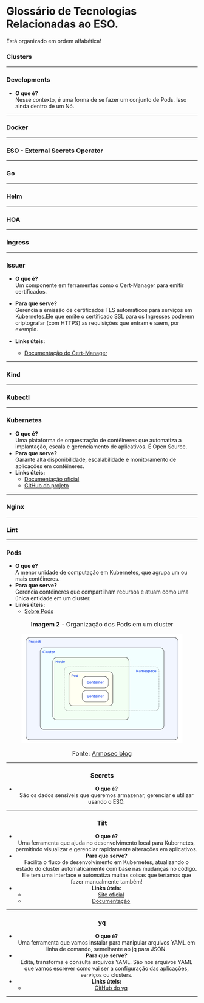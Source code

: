 # Glossário de Tecnologias Relacionadas ao ESO.
Está organizado em ordem alfabética!



### **Clusters**

---

### **Developments**
- **O que é?**  
  Nesse contexto, é uma forma de se fazer um conjunto de Pods. Isso ainda dentro de um Nó.

---

### **Docker**

---

### **ESO - External Secrets Operator**

---

### **Go**

---

### **Helm**

---
### **HOA**

---

### **Ingress**

---

### **Issuer**
- **O que é?**  
  Um componente em ferramentas como o Cert-Manager para emitir certificados.
- **Para que serve?**  
  Gerencia a emissão de certificados TLS automáticos para serviços em Kubernetes.Ele que emite o certificado SSL para os Ingresses poderem criptografar (com HTTPS) as requisições que entram e saem, por exemplo.

- **Links úteis:**  
  - [Documentação do Cert-Manager](https://cert-manager.io/docs/)

---

### **Kind**

---

### **Kubectl**

---

### **Kubernetes**
- **O que é?**  
  Uma plataforma de orquestração de contêineres que automatiza a implantação, escala e gerenciamento de aplicativos. É Open Source.
- **Para que serve?**  
  Garante alta disponibilidade, escalabilidade e monitoramento de aplicações em contêineres.
- **Links úteis:**  
  - [Documentação oficial](https://kubernetes.io/docs/)
  - [GitHub do projeto](https://github.com/kubernetes/kubernetes)

---

### **Nginx**

--- 


### **Lint**

---

### **Pods**
- **O que é?**  
  A menor unidade de computação em Kubernetes, que agrupa um ou mais contêineres.
- **Para que serve?**  
  Gerencia contêineres que compartilham recursos e atuam como uma única entidade em um cluster.
- **Links úteis:**  
  - [Sobre Pods](https://kubernetes.io/docs/concepts/workloads/pods/)


<center>

<figure markdown>
<font size="3"><p style="text-align: center"><b>Imagem 2</b> - Organização dos Pods em um cluster</p></font>

![pods](/assets/pictures/Glossario1.png)

<font size="3"><p style="text-align: center">Fonte: [Armosec blog](https://www.armosec.io/blog/kubernetes-security-best-practices//)</p></font>

</figure>



---

### **Secrets**
- **O que é?**  
São os dados sensíveis que queremos armazenar, gerenciar e utilizar usando o ESO.

---

### **Tilt**
- **O que é?**  
  Uma ferramenta que ajuda no desenvolvimento local para Kubernetes, permitindo visualizar e gerenciar rapidamente alterações em aplicativos.
- **Para que serve?**  
  Facilita o fluxo de desenvolvimento em Kubernetes, atualizando o estado do cluster automaticamente com base nas mudanças no código. Ele tem uma interface e automatiza muitas coisas que teríamos que fazer manualmente também! 
- **Links úteis:**  
  - [Site oficial](https://tilt.dev/)
  - [Documentação](https://docs.tilt.dev/)

---

### **yq**
- **O que é?**  
  Uma ferramenta que vamos instalar para manipular arquivos YAML em linha de comando, semelhante ao jq para JSON.
- **Para que serve?**  
  Edita, transforma e consulta arquivos YAML. São nos arquivos YAML que vamos escrever como vai ser a configuração das aplicações, serviços ou clusters.
- **Links úteis:**  
  - [GitHub do yq](https://github.com/mikefarah/yq)

---



